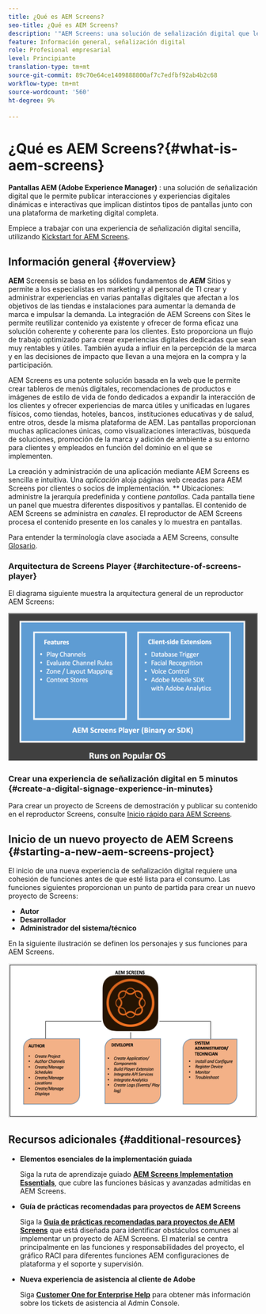 ```yaml
---
title: ¿Qué es AEM Screens?
seo-title: ¿Qué es AEM Screens?
description: '"AEM Screens: una solución de señalización digital que le permite publicar interacciones y experiencias digitales dinámicas e interactivas que implican distintos tipos de pantallas junto con una plataforma de marketing digital completa".'
feature: Información general, señalización digital
role: Profesional empresarial
level: Principiante
translation-type: tm+mt
source-git-commit: 89c70e64ce1409888800af7c7edfbf92ab4b2c68
workflow-type: tm+mt
source-wordcount: '560'
ht-degree: 9%

---
```



# ¿Qué es AEM Screens?{#what-is-aem-screens}

**Pantallas AEM (Adobe Experience Manager)** : una solución de señalización digital que le permite publicar interacciones y experiencias digitales dinámicas e interactivas que implican distintos tipos de pantallas junto con una plataforma de marketing digital completa.

Empiece a trabajar con una experiencia de señalización digital sencilla, utilizando [Kickstart for AEM Screens](kickstart-for-aem-screens.md).

## Información general {#overview}

**AEM** Screensis se basa en los sólidos fundamentos de  ***AEM*** Sitios y permite a los especialistas en marketing y al personal de TI crear y administrar experiencias en varias pantallas digitales que afectan a los objetivos de las tiendas e instalaciones para aumentar la demanda de marca e impulsar la demanda. La integración de AEM Screens con Sites le permite reutilizar contenido ya existente y ofrecer de forma eficaz una solución coherente y coherente para los clientes. Esto proporciona un flujo de trabajo optimizado para crear experiencias digitales dedicadas que sean muy rentables y útiles. También ayuda a influir en la percepción de la marca y en las decisiones de impacto que llevan a una mejora en la compra y la participación.

AEM Screens es una potente solución basada en la web que le permite crear tableros de menús digitales, recomendaciones de productos e imágenes de estilo de vida de fondo dedicados a expandir la interacción de los clientes y ofrecer experiencias de marca útiles y unificadas en lugares físicos, como tiendas, hoteles, bancos, instituciones educativas y de salud, entre otros, desde la misma plataforma de AEM. Las pantallas proporcionan muchas aplicaciones únicas, como visualizaciones interactivas, búsqueda de soluciones, promoción de la marca y adición de ambiente a su entorno para clientes y empleados en función del dominio en el que se implementen.

La creación y administración de una aplicación mediante AEM Screens es sencilla e intuitiva. Una *aplicación* aloja páginas web creadas para AEM Screens por clientes o socios de implementación. ** Ubicaciones: administre la jerarquía predefinida y contiene  *pantallas*. Cada pantalla tiene un panel que muestra diferentes dispositivos y pantallas. El contenido de AEM Screens se administra en *canales*. El reproductor de AEM Screens procesa el contenido presente en los canales y lo muestra en pantallas.

Para entender la terminología clave asociada a AEM Screens, consulte [Glosario](screens-glossary.md).

### Arquitectura de Screens Player {#architecture-of-screens-player}

El diagrama siguiente muestra la arquitectura general de un reproductor AEM Screens:

![imagen_1-21](assets/chlimage_1-29.png)

### Crear una experiencia de señalización digital en 5 minutos {#create-a-digital-signage-experience-in-minutes}

Para crear un proyecto de Screens de demostración y publicar su contenido en el reproductor Screens, consulte [Inicio rápido para AEM Screens](kickstart-for-aem-screens.md).

## Inicio de un nuevo proyecto de AEM Screens {#starting-a-new-aem-screens-project}

El inicio de una nueva experiencia de señalización digital requiere una cohesión de funciones antes de que esté lista para el consumo. Las funciones siguientes proporcionan un punto de partida para crear un nuevo proyecto de Screens:

* **Autor**
* **Desarrollador**
* **Administrador del sistema/técnico**

En la siguiente ilustración se definen los personajes y sus funciones para AEM Screens.

![chlimage_1-30](assets/chlimage_1-30.png)


## Recursos adicionales {#additional-resources}

* **Elementos esenciales de la implementación guiada**

   Siga la ruta de aprendizaje guiado **[AEM Screens Implementation Essentials](https://guided.adobe.com/?launch=AEM-7a#recommended/solutions/experience-manager)**, que cubre las funciones básicas y avanzadas admitidas en AEM Screens.

* **Guía de prácticas recomendadas para proyectos de AEM Screens**

   Siga la **[Guía de prácticas recomendadas para proyectos de AEM Screens](https://docs.adobe.com/content/help/es-ES/experience-manager-screens/using/about-guide.html)** que está diseñada para identificar obstáculos comunes al implementar un proyecto de AEM Screens. El material se centra principalmente en las funciones y responsabilidades del proyecto, el gráfico RACI para diferentes funciones AEM configuraciones de plataforma y el soporte y supervisión.

* **Nueva experiencia de asistencia al cliente de Adobe**

   Siga **[Customer One for Enterprise Help](https://docs.adobe.com/content/help/en/customer-one/using/home.htmlhome.html#)** para obtener más información sobre los tickets de asistencia al Admin Console.
